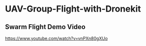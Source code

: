 # UAV-Group-Flight-with-Dronekit
## Swarm Flight Demo Video
https://www.youtube.com/watch?v=vnPXn80gXUo

